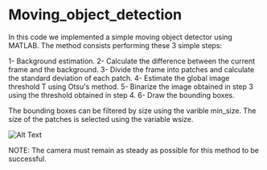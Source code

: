 # Moving_object_detection

In this code we implemented a simple moving object detector using MATLAB. The method consists performing these 3 simple steps: 

1- Background estimation. 
2- Calculate the difference between the current frame and the background. 
3- Divide the frame into patches and calculate the standard deviation of each patch. 
4- Estimate the global image threshold T using Otsu's method. 
5- Binarize the image obtained in step 3 using the threshold obtained in step 4. 
6- Draw the bounding boxes. 

The bounding boxes can be filtered by size using the varible min_size. 
The size of the patches is selected using the variable wsize. 

![Alt Text](https://github.com/fergaletto/Moving_object_detection/blob/main/object%20detection.gif)

NOTE: The camera must remain as steady as possible for this method to be successful.

